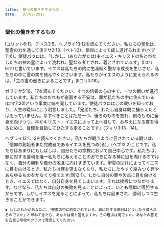 ```yaml
---
title:  聖化の働きをするもの
date:   07/02/2017
---
```


### 聖化の働きをするもの

Iコリント6:11、テトス3:5、ヘブライ13:12を読んでください。私たちの聖化は、聖霊の力を通して(IIテサ2:13、Iペト1:2)、信仰によって成し遂げられます(ヘブ11:6)。使徒パウロは、「しかし、(あなたがたは)主イエス・キリストの名とわたしたちの神の霊によって洗われ、聖なる者とされ、義とされています」(Iコリ6:11)と書いています。イエスは私たちの内に生涯続く聖なる成長を生じさせ、私たちの中に霊の実を結んでくださいます。私たちがイエスのように変えられるのは、「主の霊の働きによることです」(IIコリ3:18)。

ガラテヤ5:16、17を読んでください。すべの信者の心の中で、一つの戦いが進行しています。私たちのだれもが直面する不安は、罪が私たちの中に住んでいる(ロマ7:20)という事実に端を発しています。使徒パウロはこの戦いを知っており、人生の晩年にこう明言しました。「兄弟たち、わたし自身は既に捕らえたとは思っていません。なすべきことはただ一つ、後ろのものを忘れ、前のものに全身を向けつつ、神がキリスト・イエスによって上へ召して、お与えになる賞を得るために、目標を目指してひたすら走ることです」(フィリ3:13、14)。

ヘブライ12:1、2を読んでください。私たちが戦うように召されている戦いは、「信仰の創始者また完成者であるイエスを見つめ(る)」(ヘブ12:2)ことです。私たちはあまりにもしばしば、自分たちの宗教において自己中心です。私たちは、罪に対する勝利を唯一私たちに与えることのおできになる神に目を向けるのではなく、自分の勝利や自分の敗北に向けすぎています。聖霊の助けによってイエスに目を向けるとき、私たちは罪を望まなくなり、私たちにたやすく絡みつく罪やあらゆるものをかなぐり捨てます(同12:1)。しかし自分の罪や欠点に目を向けるとき、イエスではなく、自分自身を見てしまいます。それは挫折につながります。なぜなら、私たちは自分の失敗を見ることによって、いとも簡単に落胆するからです。しかしイエスを見ることによって、私たちは励まされ、勝利しつつ生きることができます。

`◆ もしだれかがあなたに、「聖書の中に約束されている、罪に対する勝利はどうしたら得られるのですか」と尋ねてきたら、あなたは何と答えますか。その理由は何ですか。あなたの答えを安息日学校のクラスで発表してください。`
